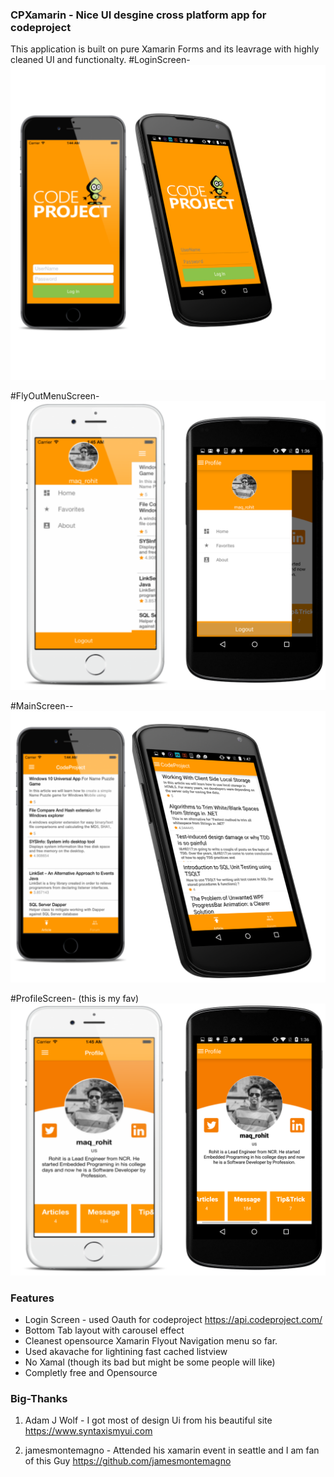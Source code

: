 ### CPXamarin - Nice UI desgine cross platform app for codeproject
This application is built on pure Xamarin Forms and its leavrage with highly cleaned UI and functionalty.
#LoginScreen-
![](/CPMobile/CPMobile/Image/1.png)

#FlyOutMenuScreen-
![](/CPMobile/CPMobile/Image/3.png)

#MainScreen--
![](/CPMobile/CPMobile/Image/4.png)

#ProfileScreen- (this is my fav) 
![](/CPMobile/CPMobile/Image/5.png)

### Features
* Login Screen - used Oauth for codeproject https://api.codeproject.com/
* Bottom Tab layout with carousel effect
* Cleanest opensource Xamarin Flyout Navigation menu so far.
* Used akavache for lightining fast cached listview
* No Xamal (though its bad but might be some people will like)
* Completly free and Opensource

### Big-Thanks

1. Adam J Wolf - I got most of design Ui from his beautiful site https://www.syntaxismyui.com

2. jamesmontemagno - Attended his xamarin event in seattle and I am fan of this Guy
https://github.com/jamesmontemagno


